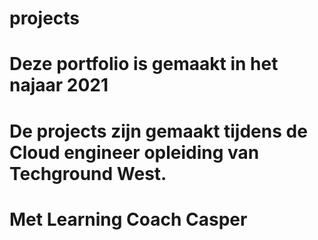 # projects
# Deze portfolio is gemaakt in het najaar 2021
# De projects zijn gemaakt tijdens de Cloud engineer opleiding van Techground West.
# Met Learning Coach Casper 
